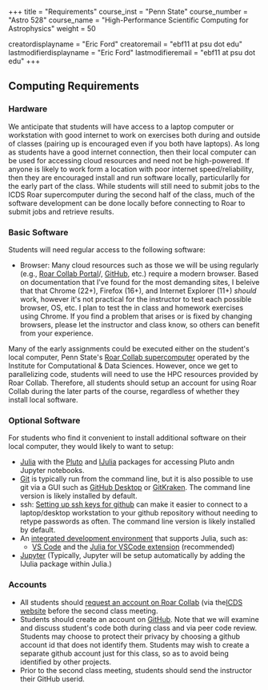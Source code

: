 +++
title = "Requirements"
course_inst = "Penn State"
course_number = "Astro 528"
course_name = "High-Performance Scientific Computing for Astrophysics"
weight = 50

creatordisplayname = "Eric Ford"
creatoremail = "ebf11 at psu dot edu"
lastmodifierdisplayname = "Eric Ford"
lastmodifieremail = "ebf11 at psu dot edu"
+++

## Computing Requirements
### Hardware
We anticipate that students will have access to a laptop computer or workstation with good internet to work on exercises both during and outside of classes (pairing up is encouraged even if you both have laptops).  As long as students have a good internet connection, then their local computer can be used for accessing cloud resources and need not be high-powered.  If anyone is likely to work form a location with poor internet speed/reliability, then they are encouraged install and run software locally, particularlly for the early part of the class.  While students will still need to submit jobs to the ICDS Roar supercomputer during the second half of the class, much of the software development can be done locally before connecting to Roar to submit jobs and retrieve results.

### Basic Software
Students will need regular access to the following software:

- Browser:  Many cloud resources such as those we will be using regularly (e.g., [Roar Collab Portal](https://portal.hpc.psu.edu)/, [GitHub](http://github.com/), etc.) require a modern browser.  Based on documentation that I've found for the most demanding sites, I beleive that that Chrome (22+), Firefox (16+), and Internet Explorer (11+) _should_ work, however it's not practical for the instructor to test each possible browser, OS, etc.  I plan to test the in class and homework exercises using Chrome.  If you find a problem that arises or is fixed by changing browsers, please let the instructor and class know, so others can benefit from your experience.

Many of the early assignments could be executed either on the student's local computer, Penn State's [Roar Collab supercomputer](https://www.icds.psu.edu/roar-collab/) operated by the Institute for Computational & Data Sciences.  However, once we get to parallelizing code, students will need to use the HPC resources provided by Roar Collab.  Therefore, all students should setup an account for using Roar Collab during the later parts of the course, regardless of whether they install local software.

### Optional Software
For students who find it convenient to install additional software on their local computer, they would likely to want to setup:

  + [Julia](http://julialang.org/downloads/) with the [Pluto](https://github.com/fonsp/Pluto.jl) and [IJulia](https://github.com/JuliaLang/IJulia.jl) packages for accessing  Pluto andn Jupyter notebooks.
  + [Git](https://git-scm.com/) is typically run from the command line, but it is also possible to use git via a GUI such as [GitHub Desktop](https://desktop.github.com/) or  [GitKraken](https://www.gitkraken.com/git-client).  The command line version is likely installed by default. 
  + ssh:  [Setting up ssh keys for github](https://help.github.com/articles/connecting-to-github-with-ssh/) can make it easier to connect to a laptop/desktop workstation to your github repository without needing to retype passwords as often.  The command line version is likely installed by default. 
  + An [integrated development environment](https://en.wikipedia.org/wiki/Integrated_development_environment) that supports Julia, such as:
    - [VS Code](https://code.visualstudio.com/) and the [Julia for VSCode extension](https://www.julia-vscode.org/docs/dev/) (recommended)
  + [Jupyter](http://jupyter.org/install)  (Typically, Jupyter will be setup automatically by adding the IJulia package within Julia.) 

<!--
Some students may prefer to setup their system using a [Docker container](https://github.com/jupyter/docker-stacks/tree/master/datascience-notebook) that includes Julia, Python, R and Jupter notbook.  (If anyone tweaks this to prepare a custom dockerfile for the class, please share it with the rest of the class.)  To use Docker containers, students will need to install:

  + [Docker CE](https://docs.docker.com/install/)
  + [VirtualBox](https://www.virtualbox.org/wiki/Downloads) (if using Windows 7 or Windows 10 Home)
-->

<!--
(https://github.com/PsuAstro528/notebook) or image (astro528/notebook:latest) that has been preconfigured with all the software needed for the course assignments (except those requiring distributed computing or GPUs at ICDS-ACI).  
-->

### Accounts

- All students should [request an account on Roar Collab](/tips/aci/create_account/) (via the[ICDS website](https://www.icds.psu.edu/account-setup/) before the second class meeting.  
- Students should create an account on [GitHub](http://github.com/).  Note that we will examine and discuss student's code both during class and via peer code review.  Students may choose to protect their privacy by choosing a github account id that does not identify them.  Students may wish to create a separate github account just for this class, so as to avoid being identified by other projects.
- Prior to the second class meeting, students should send the instructor their GitHub userid.
<!-- 
- Students should make use of [Top Hat](https://www.tophat.psu.edu/) for submitting reading questions.  [Top Hat Activation Instructions](https://pennstate.service-now.com/sp?id=kb_article_view&sysparm_article=KB0015827&sys_kb_id=476eb94edb47e81029b24a28139619b1&spa=1) are avaliable.
-->
